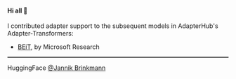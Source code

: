 #### Hi all 👋

I contributed adapter support to the subsequent models in AdapterHub's Adapter-Transformers: 
* [BEiT](https://arxiv.org/abs/2106.08254), by Microsoft Research

<hr style="border:1px solid gray">

HuggingFace [@Jannik Brinkmann](https://huggingface.co/jbrinkma) 
